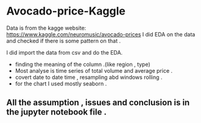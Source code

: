 # Avocado-price-Kaggle

Data is from the kagge website:  https://www.kaggle.com/neuromusic/avocado-prices
I did EDA on the data and checked  if there is some pattern on that .

I did import the data from csv and do the EDA.
* finding the meaning of the column .(like region , type)
* Most analyse is time series of total volume and average price .
* covert date to date time , resampling abd windows rolling .
* for the chart I used mostly seaborn .

## All the assumption , issues and conclusion is in the jupyter notebook file .


